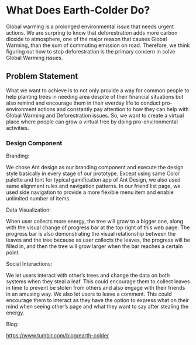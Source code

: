 # What Does Earth-Colder Do?
Global warming is a prolonged environmental issue that needs urgent actions. We are surpring to know that deforestration adds more carbon dioxide to atmosphere, one of the major reason that causes Global Warming, than the sum of commuting emission on road. Therefore, we think figuring out how to stop deforestration is the primary concern in solve Global Warming issues.

## Problem Statement
What we want to achieve is to not only provide a way for common people to help planting trees in needing area despite of their financial situations but also remind and encourage them in their everday life to conduct pro-environment actions and constantly pay attention to how they can help with Global Warming and Deforestration issues. So, we want to create a virtual place where people can grow a virtual tree by doing pro-environmental activities.

### Design Component

Branding:

We chose Ant design as our branding component and execute the design style basically in every stage of our prototype. Except using same Color palette and font for typical gamification app of Ant Design, we also used same alignment rules and navigation patterns. In our friend list page, we used side navigation to provide a more flexible menu item and enable unlimited number of items.

Data Visualization:

When user collects more energy, the tree will grow to a bigger one, along with the visual change of progress bar at the top right of this web page. The progress bar is also demonstrating the visual relationship between the leaves and the tree because as user collects the leaves, the progress will be filled in, and then the tree will grow larger when the bar reaches a certain point.

Social Interactions:

We let users interact with other’s trees and change the data on both systems when they steal a leaf. This could encourage them to collect leaves in time to prevent be stolen from others and also engage with their friends in an amusing way. We also let users to leave a comment. This could encourage them to interact as they have the option to express what on their mind when seeing other’s page and what they want to say after stealing the energy.

Blog:

https://www.tumblr.com/blog/earth-colder
